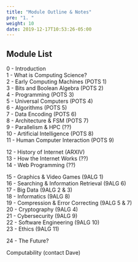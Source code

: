 ```yaml
---
title: "Module Outline & Notes"
pre: "1. "
weight: 10
date: 2019-12-17T10:53:26-05:00
---
```


## Module List

0 - Introduction<br>
1 - What is Computing Science?<br>
2 - Early Computing Machines (POTS 1)<br>
3 - Bits and Boolean Algebra (POTS 2)<br>
4 - Programming (POTS 3)<br>
5 - Universal Computers (POTS 4)<br>
6 - Algorithms (POTS 5)<br>
7 - Data Encoding (POTS 6)<br>
8 - Architecture & FSM (POTS 7)<br>
9 - Parallelism & HPC (??)<br>
10 - Artificial Intelligence (POTS 8)<br>
11 - Human Computer Interaction (POTS 9)<br>

12 - History of Internet (ARXIV)<br>
13 - How the Internet Works (??)<br>
14 - Web Programming (??)<br>


15 - Graphics & Video Games (9ALG 1)<br>
16 - Searching & Information Retrieval (9ALG 6)<br>
17 - Big Data (9ALG 2 & 3)<br>
18 - Informatics (9ALG 8)<br>
19 - Compression & Error Correcting (9ALG 5 & 7)<br>
20 - Cryptography (9ALG 4)<br>
21 - Cybersecurity (9ALG 9)<br>
22 - Software Engineering (9ALG 10)<br>
23 - Ethics (9ALG 11)<br>

24 - The Future?

Computability (contact Dave)
